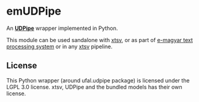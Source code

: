# emUDPipe

An __[UDPipe](http://ufal.mff.cuni.cz/udpipe)__ wrapper implemented in Python.

This module can be used sandalone with [xtsv](https://github.com/dlt-rilmta/xtsv), or as part of [e-magyar text processing system](https://github.com/dlt-rilmta/emtsv) or in any [xtsv](https://github.com/dlt-rilmta/xtsv) pipeline.

## License

This Python wrapper (around ufal.udpipe package) is licensed under the LGPL 3.0 license.
xtsv, UDPipe and the bundled models has their own license.
